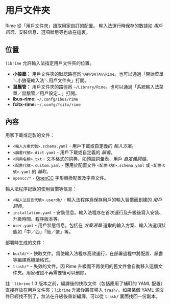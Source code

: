 # 用戶文件夾

Rime 從「用戶文件夾」讀取用家自訂的配置。
輸入法運行時保存的數據如 *用戶詞典*、安裝信息、選項狀態等也放在這裏。

## 位置

`librime` 允許輸入法指定用戶文件夾的位置。

- **小狼毫：** 用戶文件夾的默認路徑爲 `%APPDATA%\Rime`。也可以通過「開始菜單＼小狼毫輸入法＼用戶文件夾」打開。
- **鼠鬚管：** 用戶文件夾的路徑爲 `~/Library/Rime`。也可以通過「系統輸入法菜單／鼠鬚管／用戶設定…」打開。
- **ibus-rime:** `~/.confg/ibus/rime`
- **fcitx-rime:** `~/.confg/fcitx/rime`

## 內容

用家下載或定製的文件：

- `<輸入方案代號>.schema.yaml` - 用戶下載或自定義的 *輸入方案*。
- `<韻書代號>.dict.yaml` - 用戶下載或自定義的 *韻書*。
- `<詞典名稱>.txt` - 文本格式的詞典，如預設詞彙表、用戶 *自定義詞組*。
- `<配置代號>.custom.yaml` - 應用於配置文件 `<配置代號>.schema.yaml` 或 `<配置代號>.yaml` 的 *補靪*。
- `opencc/*` - [OpenCC](https://github.com/BYVoid/OpenCC) 字形轉換配置及字典文件。

輸入法程序記錄的使用習慣等信息：

- `<輸入法語言代號>.userdb/` - 輸入法程序爲保存用戶的輸入習慣而創建的 *用戶詞典*。
- `installation.yaml` - 安裝信息。輸入法程序在首次運行及升級後寫入安裝、升級時間、程序版本等。
- `user.yaml` - 用戶狀態信息。包括在 *方案選單* 選取的輸入方案、輸入法選項狀態如「中／西」「簡／繁」等。

部署時生成的文件：

- `build/*` - 快取文件。爲使輸入法程序高效運行，在部署過程中將配置、韻書等編譯爲機讀格式。
- `trash/*` - 失效的文件。因 Rime 升級而不再使用的舊文件會自動移入這個文件夾。用家確認不再需要後可以刪除。

註：`librime` 1.3 版本之前，編譯後的快取文件（包括應用了補靪的 YAML 配置）直接存放在用戶文件夾；`librime` 升級後將其移入 `trash/`。如果某個 YAML 源文件已經找不到了，無法在升級後重新編譯，可以從 `trash/` 裏面找回一份副本。